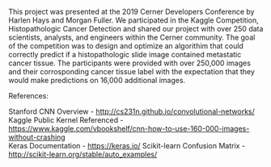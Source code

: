 This project was presented at the 2019 Cerner Developers Conference by Harlen Hays and Morgan Fuller. We participated in the Kaggle Competition, Histopathologic Cancer Detection and shared our project with over 250 data scientists, analysts, and engineers within the Cerner community. The goal of the competition was to design and optimize an algorithim that could correctly predict if a histopathologic slide image contained metastatic cancer tissue. The participants were provided with over 250,000 images and their corrosponding cancer tissue label with the expectation that they would make predictions on 16,000 additional images. 

References: 

Stanford CNN Overview - http://cs231n.github.io/convolutional-networks/ 
Kaggle Public Kernel Referenced - https://www.kaggle.com/vbookshelf/cnn-how-to-use-160-000-images-without-crashing    
Keras Documentation - https://keras.io/
Scikit-learn Confusion Matrix - http://scikit-learn.org/stable/auto_examples/

